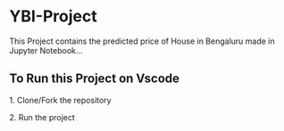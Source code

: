 # YBI-Project


This Project contains the predicted price of House in Bengaluru made in Jupyter Notebook...

<h2>To Run this Project on Vscode</h2>
<p>1. Clone/Fork the repository</p>
<p>2. Run the project</p>
